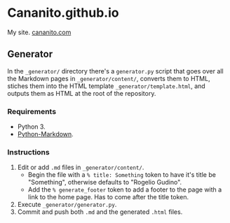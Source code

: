 # Cananito.github.io

My site. [cananito.com](https://cananito.com)

## Generator

In the `_generator/` directory there's a `generator.py` script that goes over all the Markdown pages in `_generator/content/`, converts them to HTML, stiches them into the HTML template `_generator/template.html`, and outputs them as HTML at the root of the repository.

### Requirements

* Python 3.
* [Python-Markdown](https://github.com/Python-Markdown/markdown).

### Instructions

1. Edit or add `.md` files in `_generator/content/`.
    * Begin the file with a `% title: Something` token to have it's title be "Something", otherwise defaults to "Rogelio Gudino".
    * Add the `% generate_footer` token to add a footer to the page with a link to the home page. Has to come after the title token.
1. Execute `_generator/generator.py`.
1. Commit and push both `.md` and the generated `.html` files.
